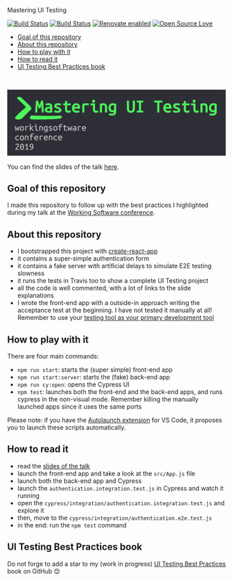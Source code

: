 Mastering UI Testing

[![Build Status](https://travis-ci.com/NoriSte/working-software-mastering-ui-testing.svg?branch=master)](https://travis-ci.com/NoriSte/working-software-mastering-ui-testing)
[![Build
Status](https://img.shields.io/badge/build%20cron-weekly-44cc11.svg)](https://travis-ci.com/NoriSte/working-software-mastering-ui-testing)
[![Renovate enabled](https://img.shields.io/badge/renovate-enabled-brightgreen.svg)](https://renovatebot.com/)
[![Open Source Love](https://badges.frapsoft.com/os/mit/mit.svg?v=102)](https://github.com/ellerbrock/open-source-badge/)


- [Goal of this repository](#Goal-of-this-repository)
- [About this repository](#About-this-repository)
- [How to play with it](#How-to-play-with-it)
- [How to read it](#How-to-read-it)
- [UI Testing Best Practices book](#UI-Testing-Best-Practices-book)

<br />

[![Mastering UI Testing](assets/header.jpg)](https://www.agilemovement.it/workingsoftware/)

You can find the slides of the talk [here](https://slides.com/noriste/working-software-2019-mastering-ui-testing).

## Goal of this repository
I made this repository to follow up with the best practices I highlighted during my talk at the
[Working Software conference](https://www.agilemovement.it/workingsoftware/).

## About this repository
- I bootstrapped this project with [create-react-app](https://facebook.github.io/create-react-app/docs/getting-started)
- it contains a super-simple authentication form
- it contains a fake server with artificial delays to simulate E2E testing slowness
- it runs the tests in Travis too to show a complete UI Testing project
- all the code is well commented, with a lot of links to the slide explanations
- I wrote the front-end app with a outside-in approach writing the acceptance test at the beginning.
  I have not tested it manually at all! Remember to use your [testing tool as your primary development tool](https://slides.com/noriste/working-software-2019-mastering-ui-testing#testing-tool-as-development-tool)

## How to play with it
There are four main commands:
- `npm run start`: starts the (super simple) front-end app
- `npm run start:server`: starts the (fake) back-end app
- `npm run cy:open`: opens the Cypress UI
- `npm test`: launches both the front-end and the back-end apps, and runs cypress in the non-visual
  mode. Remember killing the manually launched apps since it uses the same ports

Please note: if you have the [Autolaunch
extension](https://marketplace.visualstudio.com/items?itemName=philfontaine.autolaunch) for VS Code,
it proposes you to launch these scripts automatically.

## How to read it

- read the [slides of the talk](https://slides.com/noriste/working-software-2019-mastering-ui-testing)
- launch the front-end app and take a look at the `src/App.js` file
- launch both the back-end app and Cypress
- launch the `authentication.integration.test.js` in Cypress and watch it running
- open the `cypress/integration/authentication.integration.test.js` and explore it
- then, move to the `cypress/integration/authentication.e2e.test.js`
- in the end: run the `npm test` command

## UI Testing Best Practices book

Do not forge to add a star to my (work in progress) [UI Testing Best
Practices](https://github.com/NoriSte/ui-testing-best-practices) book on GitHub 😊
